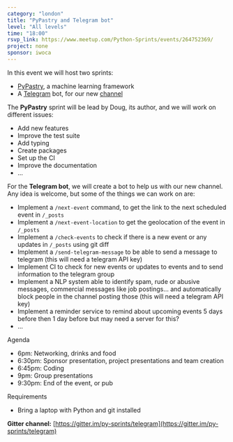 ```yaml
---
category: "london"
title: "PyPastry and Telegram bot"
level: "All levels"
time: "18:00"
rsvp_link: https://www.meetup.com/Python-Sprints/events/264752369/
project: none
sponsor: iwoca
---
```


In this event we will host two sprints:

- [PyPastry](https://github.com/datapastry/pypastry/), a machine learning framework
- A [Telegram](https://telegram.org/) bot, for our new [channel](https://t.me/py_sprints)

The **PyPastry** sprint will be lead by Doug, its author, and we will work on different issues:

- Add new features
- Improve the test suite
- Add typing
- Create packages
- Set up the CI
- Improve the documentation
- ...

For the **Telegram bot**, we will create a bot to help us with our new channel. Any idea is welcome,
but some of the things we can work on are:

- Implement a `/next-event` command, to get the link to the next scheduled event in `/_posts`
- Implement a `/next-event-location` to get the geolocation of the event in `/_posts`
- Implement a `/check-events` to check if there is a new event or any updates in `/_posts` using git diff
- Implement a `/send-telegram-message` to be able to send a message to telegram (this will need a telegram API key)
- Implement CI to check for new events or updates to events and to send information to the telegram group
- Implement a NLP system able to identify spam, rude or abusive messages, commercial messages like job postings...
  and automatically block people in the channel posting those (this will need a telegram API key)
- Implement a reminder service to remind about upcoming events 5 days before then 1 day before but may need a server for this?
- ...

Agenda

- 6pm: Networking, drinks and food
- 6:30pm: Sponsor presentation, project presentations and team creation
- 6:45pm: Coding
- 9pm: Group presentations
- 9:30pm: End of the event, or pub

Requirements

- Bring a laptop with Python and git installed

**Gitter channel:** [https://gitter.im/py-sprints/telegram](https://gitter.im/py-sprints/telegram)
